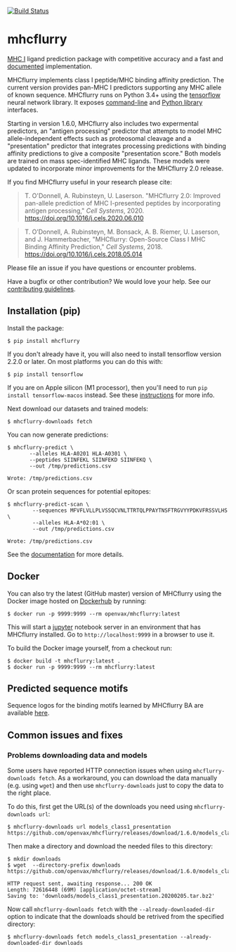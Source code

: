 [![Build Status](https://app.travis-ci.com/openvax/mhcflurry.svg?branch=master)](https://app.travis-ci.com/openvax/mhcflurry)

# mhcflurry
[MHC I](https://en.wikipedia.org/wiki/MHC_class_I) ligand
prediction package with competitive accuracy and a fast and 
[documented](http://openvax.github.io/mhcflurry/) implementation.

MHCflurry implements class I peptide/MHC binding affinity prediction. 
The current version provides pan-MHC I predictors supporting any MHC
allele of known sequence. MHCflurry runs on Python 3.4+ using the
[tensorflow](https://www.tensorflow.org/) neural network library.
It exposes [command-line](http://openvax.github.io/mhcflurry/commandline_tutorial.html)
and [Python library](http://openvax.github.io/mhcflurry/python_tutorial.html)
interfaces.

Starting in version 1.6.0, MHCflurry also includes two expermental predictors,
an "antigen processing" predictor that attempts to model MHC allele-independent
effects such as proteosomal cleavage and a "presentation" predictor that
integrates processing predictions with binding affinity predictions to give a
composite "presentation score." Both models are trained on mass spec-identified
MHC ligands. These models were updated to incorporate minor improvements
for the MHCflurry 2.0 release.

If you find MHCflurry useful in your research please cite:

> T. O'Donnell, A. Rubinsteyn, U. Laserson. "MHCflurry 2.0: Improved pan-allele prediction of MHC I-presented peptides by incorporating antigen processing," *Cell Systems*, 2020. https://doi.org/10.1016/j.cels.2020.06.010

> T. O’Donnell, A. Rubinsteyn, M. Bonsack, A. B. Riemer, U. Laserson, and J. Hammerbacher, "MHCflurry: Open-Source Class I MHC Binding Affinity Prediction," *Cell Systems*, 2018. https://doi.org/10.1016/j.cels.2018.05.014

Please file an issue if you have questions or encounter problems.

Have a bugfix or other contribution? We would love your help. See our [contributing guidelines](CONTRIBUTING.md).

## Installation (pip)

Install the package:

```
$ pip install mhcflurry
```

If you don't already have it, you will also need to install tensorflow version 2.2.0 or later. On most platforms you can do this with:

```
$ pip install tensorflow
```

If you are on Apple silicon (M1 processor), then you'll need to run `pip install tensorflow-macos` instead. See these [instructions](https://caffeinedev.medium.com/how-to-install-tensorflow-on-m1-mac-8e9b91d93706) for more info.

Next download our datasets and trained models:

```
$ mhcflurry-downloads fetch
```

You can now generate predictions:

```
$ mhcflurry-predict \
       --alleles HLA-A0201 HLA-A0301 \
       --peptides SIINFEKL SIINFEKD SIINFEKQ \
       --out /tmp/predictions.csv
       
Wrote: /tmp/predictions.csv
```

Or scan protein sequences for potential epitopes:

```
$ mhcflurry-predict-scan \
        --sequences MFVFLVLLPLVSSQCVNLTTRTQLPPAYTNSFTRGVYYPDKVFRSSVLHS \
        --alleles HLA-A*02:01 \
        --out /tmp/predictions.csv
        
Wrote: /tmp/predictions.csv  
```


See the [documentation](http://openvax.github.io/mhcflurry/) for more details.


## Docker
You can also try the latest (GitHub master) version of MHCflurry using the Docker
image hosted on [Dockerhub](https://hub.docker.com/r/openvax/mhcflurry) by
running:

```
$ docker run -p 9999:9999 --rm openvax/mhcflurry:latest
``` 

This will start a [jupyter](https://jupyter.org/) notebook server in an
environment that has MHCflurry installed. Go to `http://localhost:9999` in a
browser to use it.

To build the Docker image yourself, from a checkout run:

```
$ docker build -t mhcflurry:latest .
$ docker run -p 9999:9999 --rm mhcflurry:latest
```
## Predicted sequence motifs
Sequence logos for the binding motifs learned by MHCflurry BA are available [here](https://openvax.github.io/mhcflurry-motifs/).

## Common issues and fixes

### Problems downloading data and models
Some users have reported HTTP connection issues when using `mhcflurry-downloads fetch`. As a workaround, you can download the data manually (e.g. using `wget`) and then use `mhcflurry-downloads` just to copy the data to the right place.

To do this, first get the URL(s) of the downloads you need using `mhcflurry-downloads url`:

```
$ mhcflurry-downloads url models_class1_presentation
https://github.com/openvax/mhcflurry/releases/download/1.6.0/models_class1_presentation.20200205.tar.bz2```
```

Then make a directory and download the needed files to this directory:

```
$ mkdir downloads
$ wget  --directory-prefix downloads https://github.com/openvax/mhcflurry/releases/download/1.6.0/models_class1_presentation.20200205.tar.bz2```

HTTP request sent, awaiting response... 200 OK
Length: 72616448 (69M) [application/octet-stream]
Saving to: 'downloads/models_class1_presentation.20200205.tar.bz2'
```

Now call `mhcflurry-downloads fetch` with the `--already-downloaded-dir` option to indicate that the downloads should be retrived from the specified directory:

```
$ mhcflurry-downloads fetch models_class1_presentation --already-downloaded-dir downloads
```


